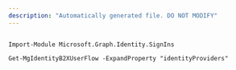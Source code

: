 ```yaml
---
description: "Automatically generated file. DO NOT MODIFY"
---
```


```powershellv2

Import-Module Microsoft.Graph.Identity.SignIns

Get-MgIdentityB2XUserFlow -ExpandProperty "identityProviders" 

```